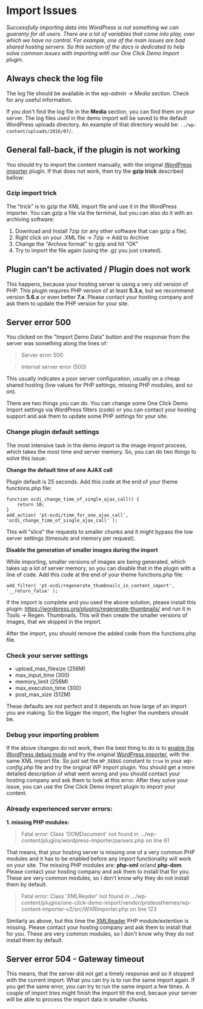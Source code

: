 # Import Issues #

*Successfully importing data into WordPress is not something we can guaranty for all users. There are a lot of variables that come into play, over which we have no control. For example, one of the main issues are bad shared hosting servers. So this section of the docs is dedicated to help solve common issues with importing with our One Click Demo Import plugin.*

## Always check the log file ##

The log file should be available in the *wp-admin -> Media* section. Check for any useful information.

If you don't find the log file in the **Media** section, you can find them on your server. The log files used in the demo import will be saved to the default WordPress uploads directory. An example of that directory would be: `../wp-content/uploads/2016/07/`.

## General fall-back, if the plugin is not working ##

You should try to import the content manually, with the original [WordPress importer](https://wordpress.org/plugins/wordpress-importer/) plugin. If that does not work, then try the **gzip trick** described bellow:

### Gzip import trick ###

The "trick" is to gzip the XML import file and use it in the WordPress importer. You can gzip a file via the terminal, but you can also do it with an archiving software:

1. Download and Install 7zip (or any other software that can gzip a file).
2. Right click on your .XML file -> 7zip -> Add to Archive
3. Change the "Archive format" to gzip and hit "OK"
4. Try to import the file again (using the .gz you just created).

## Plugin can't be activated / Plugin does not work ##

This happens, because your hosting server is using a very old version of PHP. This plugin requires PHP version of at least **5.3.x**, but we recommend version **5.6.x** or even better **7.x**. Please contact your hosting company and ask them to update the PHP version for your site.

## Server error 500 ##

You clicked on the "Import Demo Data" button and the response from the server was something along the lines of:

> Server error 500

> Internal server error (500)

This usually indicates a poor server configuration, usually on a cheap shared hosting (low values for PHP settings, missing PHP modules, and so on).

There are two things you can do. You can change some One Click Demo Import settings via WordPress filters (code) or you can contact your hosting support and ask them to update some PHP settings for your site.

### Change plugin default settings ###
The most intensive task in the demo import is the image import process, which takes the most time and server memory. So, you can do two things to solve this issue:

**Change the default time of one AJAX call**

Plugin default is 25 seconds. Add this code at the end of your theme functions.php file:

	function ocdi_change_time_of_single_ajax_call() {
		return 10;
	}
	add_action( 'pt-ocdi/time_for_one_ajax_call', 'ocdi_change_time_of_single_ajax_call' );

This will "slice" the requests to smaller chunks and it might bypass the low server settings (timeouts and memory per request).

**Disable the generation of smaller images during the import**

While importing, smaller versions of images are being generated, which takes up a lot of server memory, so you can disable that in the plugin with a line of code. Add this code at the end of your theme functions.php file:

`add_filter( 'pt-ocdi/regenerate_thumbnails_in_content_import', '__return_false' );`

If the import is complete and you used the above solution, please install this plugin: https://wordpress.org/plugins/regenerate-thumbnails/ and run it in Tools -> Regen. Thumbnails. This will then create the smaller versions of images, that we skipped in the import.

After the import, you should remove the added code from the functions.php file.

### Check your server settings ###

- upload_max_filesize (256M)
- max_input_time (300)
- memory_limit (256M)
- max_execution_time (300)
- post_max_size (512M)

These defaults are not perfect and it depends on how large of an import you are making. So the bigger the import, the higher the numbers should be.

### Debug your importing problem ###

If the above changes do not work, then the best thing to do is to [enable the WordPress debug mode](https://codex.wordpress.org/Debugging_in_WordPress) and try the original [WordPress importer](https://wordpress.org/plugins/wordpress-importer/), with the same XML import file.
So just set the `WP_DEBUG` constant to `true` in your *wp-config.php* file and try the original WP import plugin. You should get a more detailed description of what went wrong and you should contact your hosting company and ask them to look at this error. After they solve your issue, you can use the One Click Demo Import plugin to import your content.

### Already experienced server errors: ###

**1. missing PHP modules:**

> Fatal error: Class 'DOMDocument' not found in .../wp-content/plugins/wordpress-importer/parsers.php on line 61

That means, that your hosting server is missing one of a very common PHP modules and it has to be enabled before any import functionality will work on your site. The missing PHP modules are: **php-xml** or/and **php-dom**. Please contact your hosting company and ask them to install that for you. These are very common modules, so I don't know why they do not install them by default.

> Fatal error:  Class 'XMLReader' not found in .../wp-content/plugins/one-click-demo-import/vendor/proteusthemes/wp-content-importer-v2/src/WXRImporter.php on line 123

Similarly as above, but this time the [XMLReader](http://php.net/manual/en/book.xmlreader.php) PHP module/extention is missing. Please contact your hosting company and ask them to install that for you. These are very common modules, so I don't know why they do not install them by default.

## Server error 504 - Gateway timeout ##
This means, that the server did not get a timely response and so it stopped with the current import. What you can try is to run the same import again. If you get the same error, you can try to run the same import a few times. A couple of import tries might finish the import till the end, becaue your server will be able to process the import data in smaller chunks.
